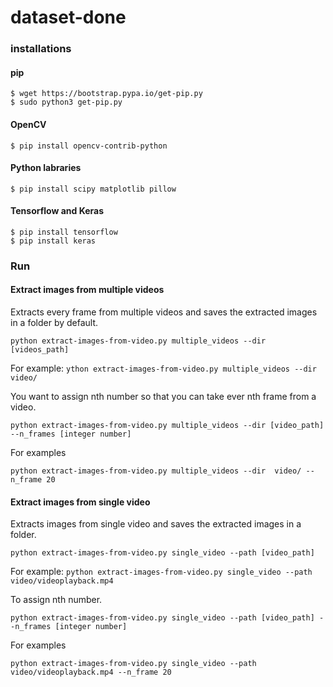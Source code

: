 # dataset-done

### installations

#### pip
```
$ wget https://bootstrap.pypa.io/get-pip.py
$ sudo python3 get-pip.py
```
#### OpenCV
```$ pip install opencv-contrib-python```
#### Python labraries
```$ pip install scipy matplotlib pillow```
#### Tensorflow and Keras

```
$ pip install tensorflow
$ pip install keras
```

### Run
#### Extract images from multiple videos
Extracts every frame from multiple videos and saves the extracted images in a folder by default.

```python extract-images-from-video.py multiple_videos --dir [videos_path]```

For example:
```ython extract-images-from-video.py multiple_videos --dir  video/```

You want to assign nth number so that you can take ever nth frame from a video.

```python extract-images-from-video.py multiple_videos --dir [video_path] --n_frames [integer number]```

For examples

```python extract-images-from-video.py multiple_videos --dir  video/ --n_frame 20```

#### Extract images from single video

Extracts images from single video and saves the extracted images in a folder.

```python extract-images-from-video.py single_video --path [video_path]```

For example:
```python extract-images-from-video.py single_video --path video/videoplayback.mp4```

To assign nth number.

```python extract-images-from-video.py single_video --path [video_path] --n_frames [integer number]```

For examples

```python extract-images-from-video.py single_video --path video/videoplayback.mp4 --n_frame 20```